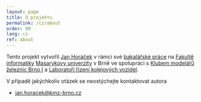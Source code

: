```yaml
---
layout: page
title: O projektu
permalink: /cz/about
order: 99
lang: cz
ref: about
---
```


Tento projekt vytvořil [Jan Horáček](https://apophis.cz/) v rámci své
[bakalářské práce](https://is.muni.cz/th/zarvk) na [Fakultě
informatiky](https://fi.muni.cz/) [Masarykovy univerzity](https://muni.cz/)
v Brně ve spolupráci s [Klubem modelářů železnic Brno I](https://kmz-brno.cz/)
a [Laboratoří řízení kolejových vozidel](http://lrkv.pef.mendelu.cz/).

V případě jakýchkoliv otázek se neostýchejte kontaktovat autora

 * [jan.horacek@kmz-brno.cz](mailto:jan.horacek@kmz-brno.cz)
